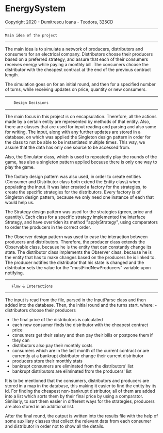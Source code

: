 # EnergySystem

Copyright 2020 - Dumitrescu Ioana - Teodora, 325CD

--------------------------------
    Main idea of the project
--------------------------------
The main idea is to simulate a network of producers, distributors and consumers for an
electrical company. Distributors choose their producers based on a preferred strategy, and 
assure that each of their consumers receives energy while paying a monthly bill. The 
consumers choose the distributor with the cheapest contract at the end of the previous
contract length. 

The simulation goes on for an initial round, and then for a specified number of
turns, while receiving updates on price, quantity or new consumers.

--------------------------------
        Design Decisions
--------------------------------
The main focus in this project is on encapsulation. Therefore, all the actions made
by a certain entity are represented by methods of that entity. Also, there are classes
that are used for input reading and parsing and also some for writing. The input, along
with any further updates are stored in a database, on which was applied the Singleton
design pattern in order for the class to not be able to be instantiated multiple
times. This way, we assure that the data has only one source to be accessed from.


Also, the Simulator class, which is used to repeatedly play the rounds of the game,
has also a singleton pattern applied because there is only one way to play the game.

The factory design pattern was also used, in order to create entities (Consumer and
Distributor class both extend the Entity class) when populating the input. It was later
created a factory for the strategies, to create the specific strategies for the
distributors. Every factory is of Singleton design pattern, because we only need one
instance of each that would help us.

The Strategy design pattern was used for the strategies (green, price and quantity).
Each class for a specific strategy implemented the interface Strategy, and have overriden
its method "applyStrategy", using comparators to order the producers in the correct order.

The Observer design pattern was used to ease the interaction between producers and distributors.
Therefore, the producer class extends the Observable class, because he is the entity that can constantly
change its state. The distributor class implements the Observer class, because he is the entity
that has to make changes based on the producers he is linked to. The producer notifies the 
distributor that his state is changed and the distributor sets the value for the "mustFindNewProducers"
variable upon notifying. 

--------------------------------
       Flow & Interactions
--------------------------------

The input is read from the file, parsed in the InputParse class and then added into
the database. Then, the initial round and the turns start, where:
-distributors choose their producers
- the final price of the distributors is calculated
- each new consumer finds the distributor with the cheapest contract price
- consumers get their salary and then pay their bills or postpone them if
they can
- distributors also pay their monthly costs
- consumers which are in the last month of the current contract or are currently
at a bankrupt distributor change their current distributor
- producers store their monthly stats
- bankrupt consumers are eliminated from the distributors' list
- bankrupt distributors are eliminated from the producers' list

It is to be mentioned that the consumers, distributors and producers are stored in a map in the
database, this making it easier to find the entity by its id. For finding the
cheapest non-bankrupt distributor, all of them are added into a list which sorts them
by their final price by using a comparator. Similarly, to sort them easier in different ways for
the strategies, producers are also stored in an additional list.

After the final round, the output is written into the results file with the help of
some auxiliary classes that collect the relevant data from each consumer and distributor
in order not to show all the details.
